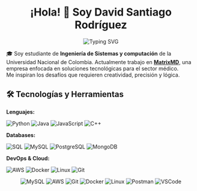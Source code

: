 <h1 align = "center">
    ¡Hola! 👋 Soy David Santiago Rodríguez
</h1>

<p align="center">
  <img src="https://readme-typing-svg.herokuapp.com?font=Fira+Code&size=16&pause=1000&color=00A8FF&width=500&lines=Desarrollador+%7C+Estudiante+de+Ingeniería+de+Sistemas;%22No+hay+que+ver+para+creer%2C+sino+creer+para+ver%22;Interesado+por+DevOps+y+Ciberseguridad" alt="Typing SVG">
</p>

🎓 Soy estudiante de **Ingeniería de Sistemas y computación** de la Universidad Nacional de Colombia. Actualmente trabajo en **[MatrixMD](https://www.matrixmdsoftware.com/MatrixMD/)**, una empresa enfocada en soluciones tecnológicas para el sector médico.  
Me inspiran los desafíos que requieren creatividad, precisión y lógica.

## 🛠️ Tecnologías y Herramientas
**Lenguajes:**  
<p align="left">
  <img src="https://img.shields.io/badge/Python-3776AB?style=for-the-badge&logo=python&logoColor=white" alt="Python">
  <img src="https://img.shields.io/badge/Java-007396?style=for-the-badge&logo=java&logoColor=white" alt="Java">
  <img src="https://img.shields.io/badge/JavaScript-F7DF1E?style=for-the-badge&logo=javascript&logoColor=black" alt="JavaScript">
  <img src="https://img.shields.io/badge/C++-00599C?style=for-the-badge&logo=c%2B%2B&logoColor=white" alt="C++">
</p>

**Databases:**  
<p align="left">
    <img src="https://img.shields.io/badge/SQL-4479A1?style=for-the-badge&logo=mysql&logoColor=white" alt="SQL">
    <img src="https://img.shields.io/badge/MySQL-4479A1?style=for-the-badge&logo=mysql&logoColor=white" alt="MySQL">
    <img src="https://img.shields.io/badge/PostgreSQL-4169E1?style=for-the-badge&logo=postgresql&logoColor=white" alt="PostgreSQL">
    <img src="https://img.shields.io/badge/MongoDB-47A248?style=for-the-badge&logo=mongodb&logoColor=white" alt="MongoDB">
</p>

**DevOps & Cloud:**  
<p align="left">
  <img src="https://img.shields.io/badge/AWS-232F3E?style=for-the-badge&logo=amazon-aws&logoColor=white" alt="AWS">
  <img src="https://img.shields.io/badge/Docker-2496ED?style=for-the-badge&logo=docker&logoColor=white" alt="Docker">
  <img src="https://img.shields.io/badge/Linux-FCC624?style=for-the-badge&logo=linux&logoColor=black" alt="Linux">
  <img src="https://img.shields.io/badge/Git-F05032?style=for-the-badge&logo=git&logoColor=white" alt="Git">
</p>

<p align="center">
  <img src="https://img.shields.io/badge/MySQL-4479A1?style=flat&logo=mysql&logoColor=white" alt="MySQL">
  <img src="https://img.shields.io/badge/AWS-232F3E?style=flat&logo=amazon-aws&logoColor=white" alt="AWS">
  <img src="https://img.shields.io/badge/Git-F05032?style=flat&logo=git&logoColor=white" alt="Git">
  <img src="https://img.shields.io/badge/Docker-2496ED?style=flat&logo=docker&logoColor=white" alt="Docker">
  <img src="https://img.shields.io/badge/Linux-FCC624?style=flat&logo=linux&logoColor=black" alt="Linux">
  <img src="https://img.shields.io/badge/Postman-FF6C37?style=flat&logo=postman&logoColor=white" alt="Postman">
  <img src="https://img.shields.io/badge/VSCode-007ACC?style=flat&logo=visual-studio-code&logoColor=white" alt="VSCode">
</p>
